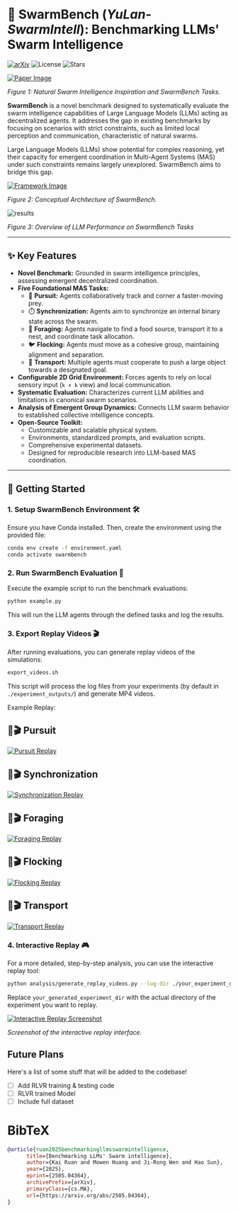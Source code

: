 
# 🐝 SwarmBench (*YuLan-SwarmIntell*): Benchmarking LLMs' Swarm Intelligence

[![arXiv](https://img.shields.io/badge/arXiv-2505.04364-b31b1b.svg)](https://arxiv.org/abs/2505.04364)
![License](https://img.shields.io/badge/License-MIT-2196F3.svg)
![Stars](https://img.shields.io/github/stars/x66ccff/swarmbench)


[![Paper Image](assets/fig1.png)](assets/fig1.png)

*Figure 1: Natural Swarm Intelligence Inspiration and SwarmBench Tasks.*

**SwarmBench** is a novel benchmark designed to systematically evaluate the swarm intelligence capabilities of Large Language Models (LLMs) acting as decentralized agents. It addresses the gap in existing benchmarks by focusing on scenarios with strict constraints, such as limited local perception and communication, characteristic of natural swarms.

Large Language Models (LLMs) show potential for complex reasoning, yet their capacity for emergent coordination in Multi-Agent Systems (MAS) under such constraints remains largely unexplored. SwarmBench aims to bridge this gap.

[![Framework Image](assets/framework.png)](assets/framework.png)

*Figure 2: Conceptual Architecture of SwarmBench.*

![results](assets/results.png)

*Figure 3: Overview of LLM Performance on SwarmBench Tasks*

---

## ✨ Key Features

*   **Novel Benchmark:** Grounded in swarm intelligence principles, assessing emergent decentralized coordination.
*   **Five Foundational MAS Tasks:**
    *   🎯 **Pursuit:** Agents collaboratively track and corner a faster-moving prey.
    *   ⏱️ **Synchronization:** Agents aim to synchronize an internal binary state across the swarm.
    *   🧺 **Foraging:** Agents navigate to find a food source, transport it to a nest, and coordinate task allocation.
    *   🐦 **Flocking:** Agents must move as a cohesive group, maintaining alignment and separation.
    *   🚚 **Transport:** Multiple agents must cooperate to push a large object towards a designated goal.
*   **Configurable 2D Grid Environment:** Forces agents to rely on local sensory input (`k × k` view) and local communication.
*   **Systematic Evaluation:** Characterizes current LLM abilities and limitations in canonical swarm scenarios.
*   **Analysis of Emergent Group Dynamics:** Connects LLM swarm behavior to established collective intelligence concepts.
*   **Open-Source Toolkit:**
    *   Customizable and scalable physical system.
    *   Environments, standardized prompts, and evaluation scripts.
    *   Comprehensive experimental datasets.
    *   Designed for reproducible research into LLM-based MAS coordination.

---

## 🚀 Getting Started

### 1. Setup SwarmBench Environment 🛠️

Ensure you have Conda installed. Then, create the environment using the provided file:

```bash
conda env create -f environment.yaml
conda activate swarmbench
```

### 2. Run SwarmBench Evaluation 🧪

Execute the example script to run the benchmark evaluations:

```bash
python example.py
```
This will run the LLM agents through the defined tasks and log the results.

### 3. Export Replay Videos 🎬

After running evaluations, you can generate replay videos of the simulations:

```bash
export_videos.sh
```
This script will process the log files from your experiments (by default in `./experiment_outputs/`) and generate MP4 videos.

Example Replay:

## 🐝🎬 Pursuit

[![Pursuit Replay](assets/demo_pursuit.gif)](assets/demo_pursuit.gif) 

## 🐝🎬 Synchronization

[![Synchronization Replay](assets/demo_sync.gif)](assets/demo_sync.gif) 

## 🐝🎬 Foraging

[![Foraging Replay](assets/demo_foraging.gif)](assets/demo_foraging.gif) 

## 🐝🎬 Flocking

[![Flocking Replay](assets/demo_flocking.gif)](assets/demo_flocking.gif) 

## 🐝🎬 Transport

[![Transport Replay](assets/demo_transport.gif)](assets/demo_transport.gif) 




### 4. Interactive Replay 🎮

For a more detailed, step-by-step analysis, you can use the interactive replay tool:

```bash
python analysis/generate_replay_videos.py --log-dir ./your_experiment_dir -v
```
Replace `your_generated_experiment_dir` with the actual directory of the experiment you want to replay.

[![Interactive Replay Screenshot](assets/image.png)](assets/image.png)

*Screenshot of the interactive replay interface.*


## Future Plans
Here's a list of some stuff that will be added to the codebase!

- [ ] Add RLVR training & testing code
- [ ] RLVR trained Model 
- [ ] Include full dataset

# BibTeX

```bibtex
@article{ruan2025benchmarkingllmsswarmintelligence,
      title={Benchmarking LLMs' Swarm intelligence}, 
      author={Kai Ruan and Mowen Huang and Ji-Rong Wen and Hao Sun},
      year={2025},
      eprint={2505.04364},
      archivePrefix={arXiv},
      primaryClass={cs.MA},
      url={https://arxiv.org/abs/2505.04364}, 
}
```
